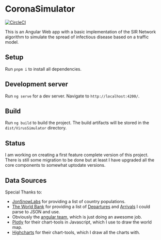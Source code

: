 # CoronaSimulator

[![CircleCI](https://circleci.com/gh/SilverLinings89/VirusSimulator/tree/main.svg?style=svg)](https://circleci.com/gh/SilverLinings89/VirusSimulator/tree/main)

This is an Angular Web app with a basic implementation of the SIR Network algorithm to simulate the spread of infectious disease based on a traffic model.

## Setup

Run `pnpm i` to install all dependencies.

## Development server

Run `ng serve` for a dev server. Navigate to `http://localhost:4200/`.

## Build

Run `ng build` to build the project. The build artifacts will be stored in the `dist/VirusSimulator` directory.

## Status

I am working on creating a first feature complete version of this project. There is still some migration to be done but at least I have upgraded all the core components to somewhat uptodate versions.

## Data Sources

Special Thanks to: 
- [JonSnowLabs](https://datahub.io/JohnSnowLabs/population-figures-by-country) for providing a list of country populations.
- [The World Bank](https://data.worldbank.org/) for providing a list of [Departures](https://data.worldbank.org/indicator/ST.INT.DPRT) and [Arrivals](https://data.worldbank.org/indicator/ST.INT.ARVL) I could parse to JSON and use.
- Obviously the [angular team](https://angular.io/), which is just doing an awesome job.
- [Plotly](plot.ly) for their chart-tools in Javascript, which I use to draw the world map.
- [Highcharts](https://www.highcharts.com/) for their chart-tools, which I draw all the charts with.
